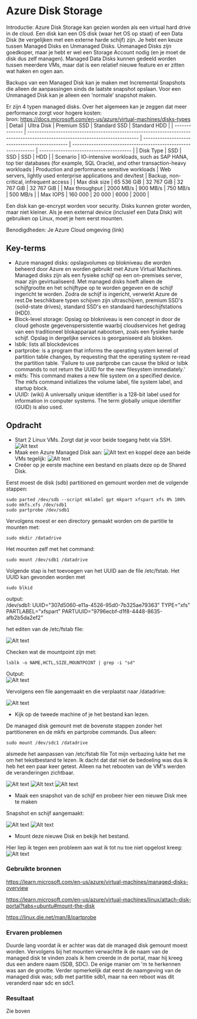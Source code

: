 # Azure Disk Storage

Introductie:
Azure Disk Storage kan gezien worden als een virtual hard drive in de cloud. Een disk kan een OS disk (waar het OS op staat) of een Data Disk (te vergelijken met een externe harde schijf) zijn. Je hebt een keuze tussen Managed Disks en Unmanaged Disks. Unmanaged Disks zijn goedkoper, maar je hebt er wel een Storage Account nodig (en je moet de disk dus zelf managen). Managed Data Disks kunnen gedeeld worden tussen meerdere VMs, maar dat is een relatief nieuwe feature en er zitten wat haken en ogen aan.

Backups van een Managed Disk kan je maken met Incremental Snapshots die alleen de aanpassingen sinds de laatste snapshot opslaan. Voor een Unmanaged Disk kan je alleen een ‘normale’ snapshot maken.

Er zijn 4 typen managed disks. Over het algemeen kan je zeggen dat meer performance zorgt voor hogere kosten:  
bron: https://docs.microsoft.com/en-us/azure/virtual-machines/disks-types  
| Detail         | Ultra Disk                                                                                                                    | Premium SSD                                    | Standard SSD                                                   | Standard HDD                            |
| -------------- | ----------------------------------------------------------------------------------------------------------------------------- | ---------------------------------------------- | -------------------------------------------------------------- | --------------------------------------- |
| Disk Type      | SSD                                                                                                                           | SSD                                            | SSD                                                            | HDD                                     |
| Scenario       | IO-intensive workloads, such as SAP HANA, top tier databases (for example, SQL Oracle), and other transaction-heavy workloads | Production and performance sensitive workloads | Web servers, lightly used enterprise applications and dev/test | Backup, non-critical, infrequent access |
| Max disk size  | 65 536 GiB                                                                                                                    | 32 767 GiB                                     | 32 767 GiB                                                     | 32 767 GiB                              |
| Max throughput | 2000 MB/s                                                                                                                     | 900 MB/s                                       | 750 MB/s                                                       | 500 MB/s                                |
| Max IOPS       | 160 000                                                                                                                       | 20 000                                         | 6000                                                           | 2000                                    |



Een disk kan ge-encrypt worden voor security. Disks kunnen groter worden, maar niet kleiner.
Als je een external device (inclusief een Data Disk) wilt gebruiken op Linux, moet je hem eerst mounten.

Benodigdheden:
Je Azure Cloud omgeving (link)



## Key-terms
* Azure managed disks: opslagvolumes op blokniveau die worden beheerd door Azure en worden gebruikt met Azure Virtual Machines. Managed disks zijn als een fysieke schijf op een on-premises server, maar zijn gevirtualiseerd. Met managed disks hoeft alleen de schijfgrootte en het schijftype op te worden gegeven en de schijf ingericht te worden. Zodra de schijf is ingericht, verwerkt Azure de rest.De beschikbare typen schijven zijn ultraschijven, premium SSD's (solid-state drives), standard SSD's en standaard hardeschijfstations (HDD).
* Block-level storage: Opslag op blokniveau is een concept in door de cloud gehoste gegevenspersistentie waarbij cloudservices het gedrag van een traditioneel blokapparaat nabootsen, zoals een fysieke harde schijf. Opslag in dergelijke services is georganiseerd als blokken.  
* lsblk: lists all blockdevices
* partprobe: is a program that informs the operating system kernel of partition table changes, by requesting that the operating system re-read the partition table. 'Failure to use partprobe can cause the blkid or lslbk commands to not return the UUID for the new filesystem immediately.'
* mkfs: This command makes a new file system on a specified device. The mkfs command initializes the volume label, file system label, and startup block.  
* UUID: (wiki) A universally unique identifier is a 128-bit label used for information in computer systems. The term globally unique identifier (GUID) is also used.

## Opdracht

* Start 2 Linux VMs. Zorgt dat je voor beide toegang hebt via SSH.
![Alt text](../00_includes/Week4/AZ7.1.PNG)
* Maak een Azure Managed Disk aan:
![Alt text](../00_includes/Week4/AZ7.2.PNG)
 en koppel deze aan beide VMs tegelijk:
 ![Alt text](../00_includes/Week4/AZ7.3.PNG)
* Creëer op je eerste machine een bestand en plaats deze op de Shared Disk.

Eerst moest de disk (sdb) partitioned en gemount worden met de volgende stappen:
```
sudo parted /dev/sdb --script mklabel gpt mkpart xfspart xfs 0% 100%
sudo mkfs.xfs /dev/sdb1
sudo partprobe /dev/sdb1
```
Vervolgens moest er een directory gemaakt worden om de partitie te mounten met:

```
sudo mkdir /datadrive
```
Het mounten zelf met het command:
```
sudo mount /dev/sdb1 /datadrive
```
Volgende stap is het toevoegen van het UUID aan de file /etc/fstab. Het UUID kan gevonden worden met 

```
sudo blkid
```
output:  
/dev/sdb1: UUID="307d5060-e11a-4526-95d0-7b325ae79363" TYPE="xfs" PARTLABEL="xfspart" PARTUUID="9796ecbf-d1f8-4448-8635-afb2b5da2ef2"

het editen van de /etc/fstab file:

![Alt text](../00_includes/Week4/AZ7.4.PNG)

Checken wat de mountpoint zijn met:

```
lsblk -o NAME,HCTL,SIZE,MOUNTPOINT | grep -i "sd"
```
Output:  
![Alt text](../00_includes/Week4/AZ7.5.PNG)

Vervolgens een file aangemaakt en die verplaatst naar /datadrive:

![Alt text](../00_includes/Week4/AZ7.8.PNG)

* Kijk op de tweede machine of je het bestand kan lezen.

De managed disk gemount met de bovenste stappen zonder het partitioneren en de mkfs en partprobe commands. Dus alleen:

```
sudo mount /dev/sdc1 /datadrive
```
alsmede het aanpassen van /etc/fstab file
Tot mijn verbazing lukte het me om het tekstbestand te lezen. Ik dacht dat dat niet de bedoeling was dus ik heb het een paar keer getest. Alleen na het rebooten van de VM's werden de veranderingen zichtbaar.

![Alt text](../00_includes/Week4/AZ7.6.PNG)
![Alt text](../00_includes/Week4/AZ7.7.PNG)
![Alt text](../00_includes/Week4/AZ7.9.PNG)
* Maak een snapshot van de schijf en probeer hier een nieuwe Disk mee te maken

Snapshot en schijf aangemaakt:

![Alt text](../00_includes/Week4/AZ7.10.PNG)
![Alt text](../00_includes/Week4/AZ7.11.PNG)
* Mount deze nieuwe Disk en bekijk het bestand. 

Hier liep ik tegen een probleem aan wat ik tot nu toe niet opgelost kreeg: 
![Alt text](../00_includes/Week4/AZ7.12.PNG)


### Gebruikte bronnen
https://learn.microsoft.com/en-us/azure/virtual-machines/managed-disks-overview  

https://learn.microsoft.com/en-us/azure/virtual-machines/linux/attach-disk-portal?tabs=ubuntu#mount-the-disk

https://linux.die.net/man/8/partprobe
### Ervaren problemen
Duurde lang voordat ik er achter was dat de managed disk gemount moest worden. Vervolgens bij het mounten verwachtte ik de naam van de managed disk te vinden zoals ik hem creerde in de portal, maar hij kreeg dus een andere naam (SDB, SDC). De enige manier om 'm te herkennen was aan de grootte. Verder opmerkelijk dat eerst de naamgeving van de managed disk was; sdb met partitie sdb1, maar na een reboot was dit veranderd naar sdc en sdc1.

### Resultaat
Zie boven